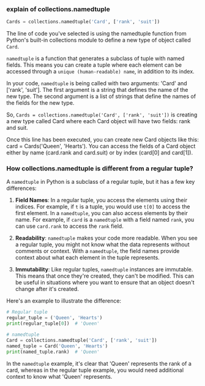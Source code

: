 
### explain of collections.namedtuple

```python
Cards = collections.namedtuple('Card', ['rank', 'suit'])
```

The line of code you've selected is using the namedtuple function from Python's built-in collections module to define a new type of object called `Card`.

`namedtuple` is a function that generates a subclass of tuple with named fields. This means you can create a tuple where each element can be accessed through a `unique (human-readable) name`, in addition to its index.

In your code, `namedtuple` is being called with two arguments: 'Card' and ['rank', 'suit']. The first argument is a string that defines the name of the new type. The second argument is a list of strings that define the names of the fields for the new type.

So, ```Cards = collections.namedtuple('Card', ['rank', 'suit'])``` is creating a new type called Card where each Card object will have two fields: rank and suit.

Once this line has been executed, you can create new Card objects like this: card = Cards('Queen', 'Hearts'). You can access the fields of a Card object either by name (card.rank and card.suit) or by index (card[0] and card[1]).

### How collections.namedtuple is different from a regular tuple?

 A `namedtuple` in Python is a subclass of a regular tuple, but it has a few key differences:

1. **Field Names**: In a regular tuple, you access the elements using their indices. For example, if `t` is a tuple, you would use `t[0]` to access the first element. In a `namedtuple`, you can also access elements by their name. For example, if `card` is a `namedtuple` with a field named `rank`, you can use `card.rank` to access the `rank` field.

2. **Readability**: `namedtuple` makes your code more readable. When you see a regular tuple, you might not know what the data represents without comments or context. With a `namedtuple`, the field names provide context about what each element in the tuple represents.

3. **Immutability**: Like regular tuples, `namedtuple` instances are immutable. This means that once they're created, they can't be modified. This can be useful in situations where you want to ensure that an object doesn't change after it's created.

Here's an example to illustrate the difference:

```python
# Regular tuple
regular_tuple = ('Queen', 'Hearts')
print(regular_tuple[0])  # 'Queen'

# namedtuple
Card = collections.namedtuple('Card', ['rank', 'suit'])
named_tuple = Card('Queen', 'Hearts')
print(named_tuple.rank)  # 'Queen'
```

In the `namedtuple` example, it's clear that 'Queen' represents the rank of a card, whereas in the regular tuple example, you would need additional context to know what 'Queen' represents.